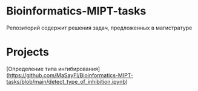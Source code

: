 # Bioinformatics-MIPT-tasks
Репозиторий содержит решения задач, предложенных в магистратуре

# Projects 
[Определение типа ингибирования] (https://github.com/MaSayFl/Bioinformatics-MIPT-tasks/blob/main/detect_type_of_inhibition.ipynb)
